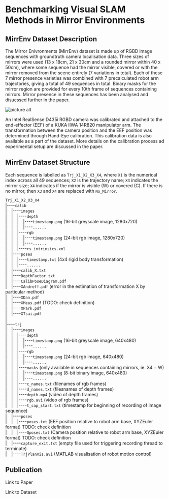 # Benchmarking Visual SLAM Methods in Mirror Environments
## MirrEnv Dataset Description

The Mirror Enivronments (MirrEnv) dataset is made up of RGBD image sequences with groundtruth camera localisation data.
Three sizes of mirrors were used (13 x 18cm, 21 x 30cm and a rounded mirror within 40 x 50cm), where some sequence had the mirror visible, covered or with the mirror removed from the scene entirely (7 variations in total).
Each of these 7 mirror presence varieties was combined with 7 precalculated robot arm trajectories, giving a total of 49 sequences in total.
Binary masks for the mirror region are provided for every 10th frame of sequences containing mirrors.
Mirror presence in these sequences has been analysed and disucssed further in the paper.

![picture alt](http://via.placeholder.com/200x150 "Title is optional")

An Intel RealSense D435i RGBD camera was calibrated and attached to the end-effector (EEF) of a KUKA IIWA 14R820 manipulator arm.
The transformation between the camera position and the EEF position was determined through Hand-Eye calibration. This calibration data is also available as a part of the dataset.
More details on the calibration process ad experimental setup are discussed in the paper.



## MirrEnv Dataset Structure

Each sequence is labelled as `Trj_X1_X2_X3_X4`, where `X1` is the numerical index across all 49 sequences; `X2` is the trajectory name; `X3` indicates the mirror size; `X4` indicates if the mirror is visible (W) or covered (C). If there is no mirror, then `X3` and `X4` are replaced with `No_Mirror`.

`Trj_X1_X2_X3_X4`  
|----`calib`  
|&emsp;|----`images`  
|&emsp;|&emsp;|----`depth`  
|&emsp;|&emsp;|&emsp;|----`timestamp.png` (16-bit greyscale image, 1280x720)  
|&emsp;|&emsp;|&emsp;|----`......`  
|&emsp;|&emsp;|----`rgb`  
|&emsp;|&emsp;|&emsp;|----`timestamp.png` (24-bit rgb image, 1280x720)  
|&emsp;|&emsp;|&emsp;|----`......`  
|&emsp;|&emsp;|----`rs_intrinsics.xml`  
|&emsp;|----`poses`  
|&emsp;|&emsp;|----`timestamp.txt` (4x4 rigid body transformation)  
|&emsp;|&emsp;|----`......`  
|&emsp;|----`calib_X.txt`  
|&emsp;|----`DepthFactor.txt`  
|&emsp;|----`CalibPoseDiagram.pdf`  
|&emsp;|----`XAndreff.pdf` (error in the estimation of transformation X by particular method)  
|&emsp;|----`XDan.pdf`  
|&emsp;|----`XMeas.pdf` (TODO: check definition)  
|&emsp;|----`XPark.pdf`  
|&emsp;|----`XTsai.pdf`  
|&emsp;   
|----`trj`  
|&emsp;|----`images`  
|&emsp;|&emsp;|----`depth`  
|&emsp;|&emsp;|&emsp;|----`timestamp.png` (16-bit greyscale image, 640x480)  
|&emsp;|&emsp;|&emsp;|----`......`  
|&emsp;|&emsp;|----`rgb`  
|&emsp;|&emsp;|&emsp;|----`timestamp.png` (24-bit rgb image, 640x480)  
|&emsp;|&emsp;|&emsp;|----`......`  
|&emsp;|&emsp;|----`masks`  (only available in sequences containing mirrors, ie. X4 = W)  
|&emsp;|&emsp;|&emsp;|----`timestamp.png` (8-bit binary image, 640x480)  
|&emsp;|&emsp;|&emsp;|----`......`  
|&emsp;|&emsp;|----`c_names.txt` (filenames of rgb frames)  
|&emsp;|&emsp;|----`d_names.txt` (filesnames of depth frames)  
|&emsp;|&emsp;|----`depth.mp4` (video of depth frames)  
|&emsp;|&emsp;|----`rgb.avi` (video of rgb frames)  
|&emsp;|&emsp;|----`t_cap_start.txt` (timestamp for beginning of recording of image sequence)  
|&emsp;|----`poses`  
|&emsp;|&emsp;|----`poses.txt` (EEF position relative to robot arm base, XYZEuler format) TODO: check definition  
|&emsp;|&emsp;|----`Qposes.txt` (Camera position relative to robot arm base, XYZEuler format) TODO: check definition  
|&emsp;|----`capture_exit.txt` (empty file used for triggering recording thread to terminate)  
|&emsp;|----`TrjPlanVis.avi` (MATLAB visualisation of robot motion control)  
  
  


## Publication

Link to Paper

Link to Dataset
